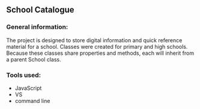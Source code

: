 ## School Catalogue

### General information:

The project is designed to store digital information and quick reference material for a school. 
Classes were created for primary and high schools. Because these classes share properties and methods, each will inherit from a parent School class. 

### Tools used:

+ JavaScript
+ VS
+ command line
